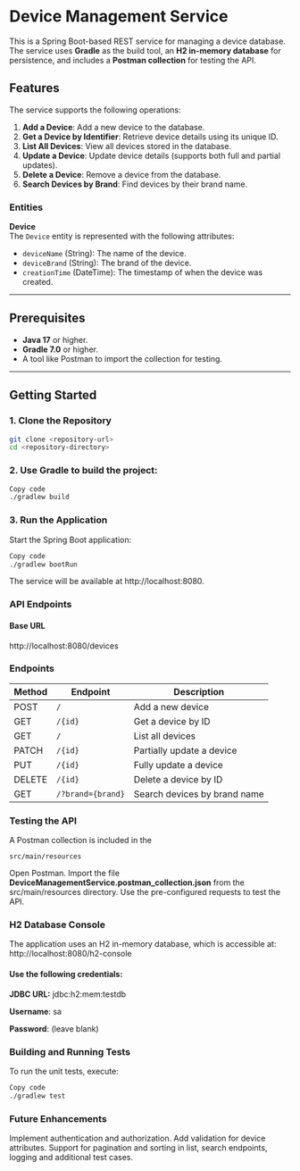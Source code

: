 # Device Management Service

This is a Spring Boot-based REST service for managing a device database. The service uses **Gradle** as the build tool, an **H2 in-memory database** for persistence, and includes a **Postman collection** for testing the API.

## Features

The service supports the following operations:
1. **Add a Device**: Add a new device to the database.
2. **Get a Device by Identifier**: Retrieve device details using its unique ID.
3. **List All Devices**: View all devices stored in the database.
4. **Update a Device**: Update device details (supports both full and partial updates).
5. **Delete a Device**: Remove a device from the database.
6. **Search Devices by Brand**: Find devices by their brand name.

### Entities

**Device**  
The `Device` entity is represented with the following attributes:
- `deviceName` (String): The name of the device.
- `deviceBrand` (String): The brand of the device.
- `creationTime` (DateTime): The timestamp of when the device was created.

---

## Prerequisites

- **Java 17** or higher.
- **Gradle 7.0** or higher.
- A tool like Postman to import the collection for testing.

---

## Getting Started

### 1. Clone the Repository
```bash
git clone <repository-url>
cd <repository-directory> 
```

### 2. Use Gradle to build the project:

```bash
Copy code
./gradlew build
```

### 3. Run the Application
   Start the Spring Boot application:

```bash
Copy code
./gradlew bootRun
```

The service will be available at http://localhost:8080.

### API Endpoints
#### Base URL

http://localhost:8080/devices

### Endpoints
| Method | Endpoint                  | Description                  |
|--------|---------------------------|------------------------------|
| POST   | `/`                       | Add a new device             |
| GET    | `/{id}`                   | Get a device by ID           |
| GET    | `/`                       | List all devices             |
| PATCH  | `/{id}`                   | Partially update a device    |
| PUT    | `/{id}`                   | Fully update a device        |
| DELETE | `/{id}`                   | Delete a device by ID        |
| GET    | `/?brand={brand}`   | Search devices by brand name |


### Testing the API
A Postman collection is included in the 
```
src/main/resources
```

Open Postman.
Import the file **DeviceManagementService.postman_collection.json** from the src/main/resources directory.
Use the pre-configured requests to test the API.

### H2 Database Console
The application uses an H2 in-memory database, which is accessible at:
http://localhost:8080/h2-console

#### Use the following credentials:

**JDBC URL:** jdbc:h2:mem:testdb

**Username**: sa

**Password**: (leave blank)

### Building and Running Tests
To run the unit tests, execute:

```bash
Copy code
./gradlew test
```


### Future Enhancements
Implement authentication and authorization.
Add validation for device attributes.
Support for pagination and sorting in list, search endpoints, logging and additional test cases.
